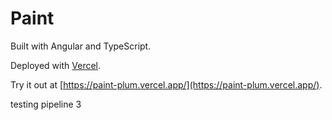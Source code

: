# Paint

Built with Angular and TypeScript.

Deployed with [Vercel](https://vercel.com).

Try it out at [https://paint-plum.vercel.app/](https://paint-plum.vercel.app/).

testing pipeline 3
